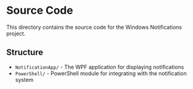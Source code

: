 # Source Code

This directory contains the source code for the Windows Notifications project.

## Structure

- `NotificationApp/` - The WPF application for displaying notifications
- `PowerShell/` - PowerShell module for integrating with the notification system
